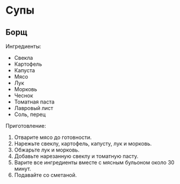 # Супы

## Борщ

Ингредиенты:
- Свекла
- Картофель
- Капуста
- Мясо
- Лук
- Морковь
- Чеснок
- Томатная паста
- Лавровый лист
- Соль, перец

Приготовление:
1. Отварите мясо до готовности.
2. Нарежьте свеклу, картофель, капусту, лук и морковь.
3. Обжарьте лук и морковь.
4. Добавьте нарезанную свеклу и томатную пасту.
5. Варите все ингредиенты вместе с мясным бульоном около 30 минут.
6. Подавайте со сметаной.

